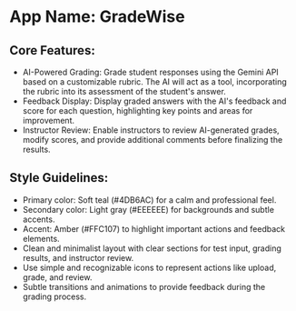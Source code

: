 # **App Name**: GradeWise

## Core Features:

- AI-Powered Grading: Grade student responses using the Gemini API based on a customizable rubric. The AI will act as a tool, incorporating the rubric into its assessment of the student's answer.
- Feedback Display: Display graded answers with the AI's feedback and score for each question, highlighting key points and areas for improvement.
- Instructor Review: Enable instructors to review AI-generated grades, modify scores, and provide additional comments before finalizing the results.

## Style Guidelines:

- Primary color: Soft teal (#4DB6AC) for a calm and professional feel.
- Secondary color: Light gray (#EEEEEE) for backgrounds and subtle accents.
- Accent: Amber (#FFC107) to highlight important actions and feedback elements.
- Clean and minimalist layout with clear sections for test input, grading results, and instructor review.
- Use simple and recognizable icons to represent actions like upload, grade, and review.
- Subtle transitions and animations to provide feedback during the grading process.